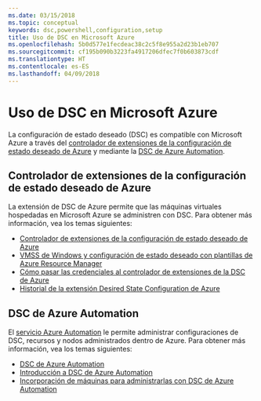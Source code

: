```yaml
---
ms.date: 03/15/2018
ms.topic: conceptual
keywords: dsc,powershell,configuration,setup
title: Uso de DSC en Microsoft Azure
ms.openlocfilehash: 5b0d577e1fecdeac38c2c5f8e955a2d23b1eb707
ms.sourcegitcommit: cf195b090b3223fa4917206dfec7f0b603873cdf
ms.translationtype: HT
ms.contentlocale: es-ES
ms.lasthandoff: 04/09/2018
---
```

# <a name="using-dsc-on-microsoft-azure"></a>Uso de DSC en Microsoft Azure

La configuración de estado deseado (DSC) es compatible con Microsoft Azure a través del [controlador de extensiones de la configuración de estado deseado de Azure](/azure/virtual-machines/virtual-machines-windows-extensions-dsc-overview) y mediante la [DSC de Azure Automation](/azure/automation/automation-dsc-overview).

## <a name="azure-desired-state-configuration-extension-handler"></a>Controlador de extensiones de la configuración de estado deseado de Azure

La extensión de DSC de Azure permite que las máquinas virtuales hospedadas en Microsoft Azure se administren con DSC.
Para obtener más información, vea los temas siguientes:

- [Controlador de extensiones de la configuración de estado deseado de Azure](/azure/virtual-machines/virtual-machines-windows-extensions-dsc-overview)
- [VMSS de Windows y configuración de estado deseado con plantillas de Azure Resource Manager](/azure/virtual-machines/virtual-machines-windows-extensions-dsc-template)
- [Cómo pasar las credenciales al controlador de extensiones de la DSC de Azure](/azure/virtual-machines/virtual-machines-windows-extensions-dsc-credentials)
- [Historial de la extensión Desired State Configuration de Azure](azureDscexthistory.md)

## <a name="azure-automation-dsc"></a>DSC de Azure Automation

El [servicio Azure Automation](https://azure.microsoft.com/services/automation/) le permite administrar configuraciones de DSC, recursos y nodos administrados dentro de Azure. Para obtener más información, vea los temas siguientes:

- [DSC de Azure Automation](/azure/automation/automation-dsc-overview)
- [Introducción a DSC de Azure Automation](/azure/automation/automation-dsc-getting-started)
- [Incorporación de máquinas para administrarlas con DSC de Azure Automation](/azure/automation/automation-dsc-onboarding)